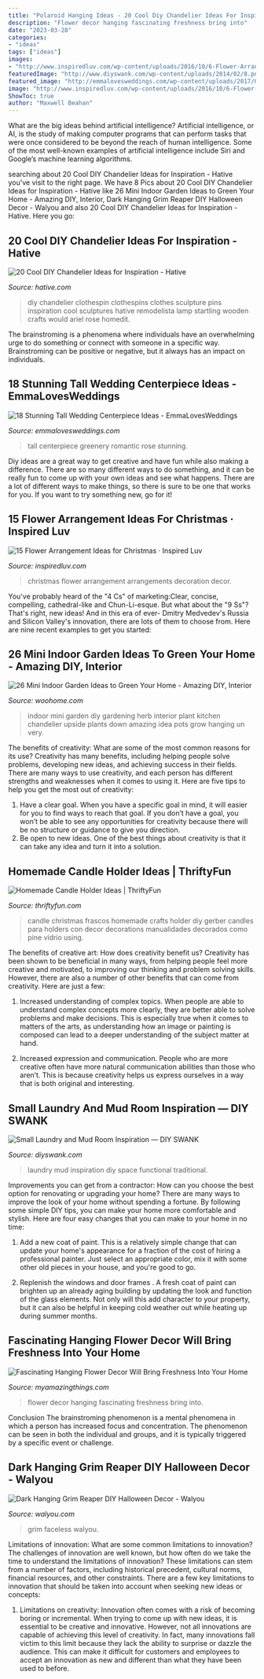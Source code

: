 ```yaml
---
title: "Polaroid Hanging Ideas - 20 Cool Diy Chandelier Ideas For Inspiration"
description: "Flower decor hanging fascinating freshness bring into"
date: "2023-03-28"
categories:
- "ideas"
tags: ["ideas"]
images:
- "http://www.inspiredluv.com/wp-content/uploads/2016/10/6-Flower-Arrangements-for-Christmas.jpg"
featuredImage: "http://www.diyswank.com/wp-content/uploads/2014/02/8.png"
featured_image: "http://emmalovesweddings.com/wp-content/uploads/2017/09/romantic-tall-wedding-centerpiece-with-greenery-and-rose.jpg"
image: "http://www.inspiredluv.com/wp-content/uploads/2016/10/6-Flower-Arrangements-for-Christmas.jpg"
ShowToc: true
author: "Maxwell Beahan"
---
```



What are the big ideas behind artificial intelligence?
Artificial intelligence, or AI, is the study of making computer programs that can perform tasks that were once considered to be beyond the reach of human intelligence. Some of the most well-known examples of artificial intelligence include Siri and Google’s machine learning algorithms.

	

		
searching about 20 Cool DIY Chandelier Ideas for Inspiration - Hative you've visit to the right page. We have 8 Pics about 20 Cool DIY Chandelier Ideas for Inspiration - Hative like 26 Mini Indoor Garden Ideas to Green Your Home - Amazing DIY, Interior, Dark Hanging Grim Reaper DIY Halloween Decor - Walyou and also 20 Cool DIY Chandelier Ideas for Inspiration - Hative. Here you go:
		
    
## 20 Cool DIY Chandelier Ideas For Inspiration - Hative

<img loading=lazy src="https://hative.com/wp-content/uploads/2014/08/diy-chandelier-ideas/9-clothespin-chandelier.jpg" onerror="this.onerror=null;this.src='https://tse2.mm.bing.net/th?id=OIP.MiSomsdLl-IMOaJW0LkUpwHaJX&amp;pid=15.1';" alt="20 Cool DIY Chandelier Ideas for Inspiration - Hative">

_Source: hative.com_

>diy chandelier clothespin clothespins clothes sculpture pins inspiration cool sculptures hative remodelista lamp startling wooden crafts would ariel rose homedit. 

	

The brainstroming is a phenomena where individuals have an overwhelming urge to do something or connect with someone in a specific way. Brainstroming can be positive or negative, but it always has an impact on individuals.

    
## 18 Stunning Tall Wedding Centerpiece Ideas - EmmaLovesWeddings

<img loading=lazy src="http://emmalovesweddings.com/wp-content/uploads/2017/09/romantic-tall-wedding-centerpiece-with-greenery-and-rose.jpg" onerror="this.onerror=null;this.src='https://tse4.mm.bing.net/th?id=OIP.WXQqweGwEgYcjVsljgczpAHaLG&amp;pid=15.1';" alt="18 Stunning Tall Wedding Centerpiece Ideas - EmmaLovesWeddings">

_Source: emmalovesweddings.com_

>tall centerpiece greenery romantic rose stunning. 

	

Diy ideas are a great way to get creative and have fun while also making a difference. There are so many different ways to do something, and it can be really fun to come up with your own ideas and see what happens. There are a lot of different ways to make things, so there is sure to be one that works for you. If you want to try something new, go for it!

    
## 15 Flower Arrangement Ideas For Christmas · Inspired Luv

<img loading=lazy src="http://www.inspiredluv.com/wp-content/uploads/2016/10/6-Flower-Arrangements-for-Christmas.jpg" onerror="this.onerror=null;this.src='https://tse4.mm.bing.net/th?id=OIP.9nsHSk0VRqhw8Cyhjt_negHaLR&amp;pid=15.1';" alt="15 Flower Arrangement Ideas for Christmas · Inspired Luv">

_Source: inspiredluv.com_

>christmas flower arrangement arrangements decoration decor. 

	

You've probably heard of the "4 Cs" of marketing:Clear, concise, compelling, cathedral-like and Chun-Li-esque. But what about the "9 Ss"? That's right, new ideas! And in this era of ever- Dmitry Medvedev's Russia and Silicon Valley's innovation, there are lots of them to choose from. Here are nine recent examples to get you started: 

    
## 26 Mini Indoor Garden Ideas To Green Your Home - Amazing DIY, Interior

<img loading=lazy src="http://www.woohome.com/wp-content/uploads/2014/03/Mini-Indoor-Gardening-26.jpg" onerror="this.onerror=null;this.src='https://tse1.mm.bing.net/th?id=OIP.w-B-pDD9y9qYrcVnrGWyiQHaTA&amp;pid=15.1';" alt="26 Mini Indoor Garden Ideas to Green Your Home - Amazing DIY, Interior">

_Source: woohome.com_

>indoor mini garden diy gardening herb interior plant kitchen chandelier upside plants down amazing idea pots grow hanging un very. 

	

The benefits of creativity: What are some of the most common reasons for its use?
Creativity has many benefits, including helping people solve problems, developing new ideas, and achieving success in their fields. There are many ways to use creativity, and each person has different strengths and weaknesses when it comes to using it. Here are five tips to help you get the most out of creativity: 
1. Have a clear goal. When you have a specific goal in mind, it will easier for you to find ways to reach that goal. If you don’t have a goal, you won’t be able to see any opportunities for creativity because there will be no structure or guidance to give you direction. 
2. Be open to new ideas. One of the best things about creativity is that it can take any idea and turn it into a solution.

    
## Homemade Candle Holder Ideas | ThriftyFun

<img loading=lazy src="https://img.thrfun.com/img/084/024/homemade_candle_holder_l1.jpg" onerror="this.onerror=null;this.src='https://tse1.mm.bing.net/th?id=OIP.oSy1_AG0kDM7EgYZonwYcwHaLW&amp;pid=15.1';" alt="Homemade Candle Holder Ideas | ThriftyFun">

_Source: thriftyfun.com_

>candle christmas frascos homemade crafts holder diy gerber candles para holders con decor decorations manualidades decorados como pine vidrio using. 

	

The benefits of creative art: How does creativity benefit us?
Creativity has been shown to be beneficial in many ways, from helping people feel more creative and motivated, to improving our thinking and problem solving skills. However, there are also a number of other benefits that can come from creativity. Here are just a few: 
1. Increased understanding of complex topics. When people are able to understand complex concepts more clearly, they are better able to solve problems and make decisions. This is especially true when it comes to matters of the arts, as understanding how an image or painting is composed can lead to a deeper understanding of the subject matter at hand. 

2. Increased expression and communication. People who are more creative often have more natural communication abilities than those who aren’t. This is because creativity helps us express ourselves in a way that is both original and interesting.

    
## Small Laundry And Mud Room Inspiration — DIY SWANK

<img loading=lazy src="http://www.diyswank.com/wp-content/uploads/2014/02/8.png" onerror="this.onerror=null;this.src='https://tse4.mm.bing.net/th?id=OIP.dLgp8jdwUbJhOyuc8ZNVRwHaKy&amp;pid=15.1';" alt="Small Laundry and Mud Room Inspiration — DIY SWANK">

_Source: diyswank.com_

>laundry mud inspiration diy space functional traditional. 

	

Improvements you can get from a contractor: How can you choose the best option for renovating or upgrading your home?
There are many ways to improve the look of your home without spending a fortune. By following some simple DIY tips, you can make your home more comfortable and stylish. Here are four easy changes that you can make to your home in no time:
1. Add a new coat of paint. This is a relatively simple change that can update your home's appearance for a fraction of the cost of hiring a professional painter. Just select an appropriate color, mix it with some other old pieces in your house, and you're good to go.

2. Replenish the windows and door frames . A fresh coat of paint can brighten up an already aging building by updating the look and function of the glass elements. Not only will this add character to your property, but it can also be helpful in keeping cold weather out while heating up during summer months.


    
## Fascinating Hanging Flower Decor Will Bring Freshness Into Your Home

<img loading=lazy src="http://myamazingthings.com/wp-content/uploads/2017/05/flower-decor-6.jpg" onerror="this.onerror=null;this.src='https://tse1.mm.bing.net/th?id=OIP.90EFcBvzhEMEzAF_IamkfAHaLH&amp;pid=15.1';" alt="Fascinating Hanging Flower Decor Will Bring Freshness Into Your Home">

_Source: myamazingthings.com_

>flower decor hanging fascinating freshness bring into. 

	

Conclusion
The brainstroming phenomenon is a mental phenomena in which a person has increased focus and concentration. The phenomenon can be seen in both the individual and groups, and it is typically triggered by a specific event or challenge.

    
## Dark Hanging Grim Reaper DIY Halloween Decor - Walyou

<img loading=lazy src="https://walyou.com/wp-content/uploads/2019/09/Dark-Hanging-Grim-Reaper-DIY-Halloween-Decor.jpg" onerror="this.onerror=null;this.src='https://tse2.mm.bing.net/th?id=OIP.hYceOXMQlqUziu1bc05w3AHaHa&amp;pid=15.1';" alt="Dark Hanging Grim Reaper DIY Halloween Decor - Walyou">

_Source: walyou.com_

>grim faceless walyou. 

	

Limitations of innovation: What are some common limitations to innovation?
The challenges of innovation are well known, but how often do we take the time to understand the limitations of innovation? These limitations can stem from a number of factors, including historical precedent, cultural norms, financial resources, and other constraints.
There are a few key limitations to innovation that should be taken into account when seeking new ideas or concepts:

1. Limitations on creativity: Innovation often comes with a risk of becoming boring or incremental. When trying to come up with new ideas, it is essential to be creative and innovative. However, not all innovations are capable of achieving this level of creativity. In fact, many innovations fall victim to this limit because they lack the ability to surprise or dazzle the audience. This can make it difficult for customers and employees to accept an innovation as new and different than what they have been used to before.


